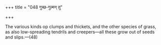 +++
title = "048 गुच्छ-गुल्मन् तु"

+++

The various kinds op clumps and thickets, and the other species of grass, as also low-spreading tendrils and creepers—all these grow out of seeds and slips.—(48)